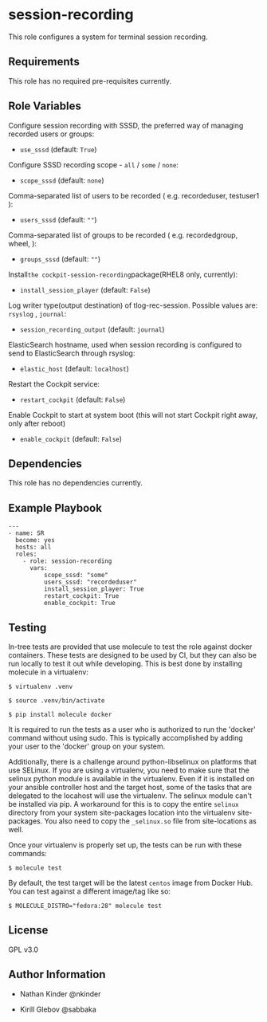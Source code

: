session-recording
=========

This role configures a system for terminal session recording.

Requirements
------------

This role has no required pre-requisites currently.

Role Variables
--------------

Configure session recording with SSSD, the preferred way of managing recorded users or groups:

- `use_sssd` (default: `True`)

Configure SSSD recording scope - `all` / `some` / `none`:

- `scope_sssd` (default: `none`)

Comma-separated list of users to be recorded ( e.g. recordeduser, testuser1 ):

- `users_sssd` (default: `""`)

Comma-separated list of groups to be recorded ( e.g. recordedgroup, wheel, ):

- `groups_sssd` (default: `""`)

Install`the cockpit-session-recording`package(RHEL8 only, currently):

- `install_session_player` (default: `False`)

Log writer type(output destination) of tlog-rec-session. Possible values are: `rsyslog` , `journal`:

- `session_recording_output` (default: `journal`)

ElasticSearch hostname, used when session recording is configured to send to ElasticSearch through rsyslog:

- `elastic_host` (default: `localhost`)

Restart the Cockpit service:

- `restart_cockpit` (default: `False`)

Enable Cockpit to start at system boot (this will not start Cockpit right away, only after reboot)

- `enable_cockpit` (default: `False`)



Dependencies
------------

This role has no dependencies currently.

Example Playbook
----------------
~~~
---
- name: SR
  become: yes
  hosts: all
  roles:
    - role: session-recording
      vars:
          scope_sssd: "some"
          users_sssd: "recordeduser"
          install_session_player: True
          restart_cockpit: True
          enable_cockpit: True
~~~
Testing
-------
In-tree tests are provided that use molecule to test the role against docker containers.
These tests are designed to be used by CI, but they can also be run locally to test it
out while developing.  This is best done by installing molecule in a virtualenv:

  `$ virtualenv .venv`

  `$ source .venv/bin/activate`

  `$ pip install molecule docker`

It is required to run the tests as a user who is authorized to run the 'docker' command
without using sudo.  This is typically accomplished by adding your user to the 'docker'
group on your system.

Additionally, there is a challenge around python-libselinux on platforms that use SELinux.
If you are using a virtualenv, you need to make sure that the selinux python module is
available in the virtualenv.  Even if it is installed on your ansible controller host
and the target host, some of the tasks that are delegated to the locahost will use the
virtualenv.  The selinux module can't be installed via pip.  A workaround for this is
to copy the entire `selinux` directory from your system site-packages location into
the virtualenv site-packages.  You also need to copy the `_selinux.so` file from
site-locations as well.

Once your virtualenv is properly set up, the tests can be run with these commands:

  `$ molecule test`

By default, the test target will be the latest `centos` image from Docker Hub.  You
can test against a different image/tag like so:

  `$ MOLECULE_DISTRO="fedora:28" molecule test`

License
-------

GPL v3.0

Author Information
------------------

- Nathan Kinder @nkinder

- Kirill Glebov @sabbaka

